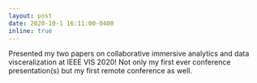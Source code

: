 ```yaml
---
layout: post
date: 2020-10-1 16:11:00-0400
inline: true
---
```


Presented my two papers on collaborative immersive analytics and data visceralization at IEEE VIS 2020! Not only my first ever conference presentation(s) but my first remote conference as well.